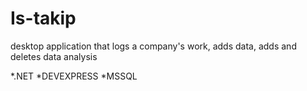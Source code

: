 # Is-takip

desktop application that logs a company's work, adds data, adds and deletes data analysis

*.NET
*DEVEXPRESS
*MSSQL
